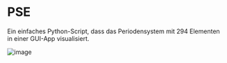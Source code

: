 # PSE
Ein einfaches Python-Script, dass das Periodensystem mit 294 Elementen in einer GUI-App visualisiert.


![image](https://user-images.githubusercontent.com/62395480/215745308-67074c33-bf6e-4782-a1f8-3dc6293038de.png)
